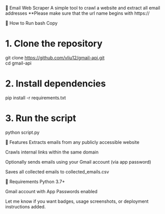 📧 Email Web Scraper
A simple tool to crawl a website and extract all email addresses 
**Please make sure that the url name begins with https://

🚀 How to Run
bash
Copy
# 1. Clone the repository
git clone https://github.com/vliu12/gmail-api.git  
cd gmail-api

# 2. Install dependencies
pip install -r requirements.txt

# 3. Run the script
python script.py

🔧 Features
Extracts emails from any publicly accessible website

Crawls internal links within the same domain

Optionally sends emails using your Gmail account (via app password)

Saves all collected emails to collected_emails.csv

📝 Requirements
Python 3.7+

Gmail account with App Passwords enabled

Let me know if you want badges, usage screenshots, or deployment instructions added.







